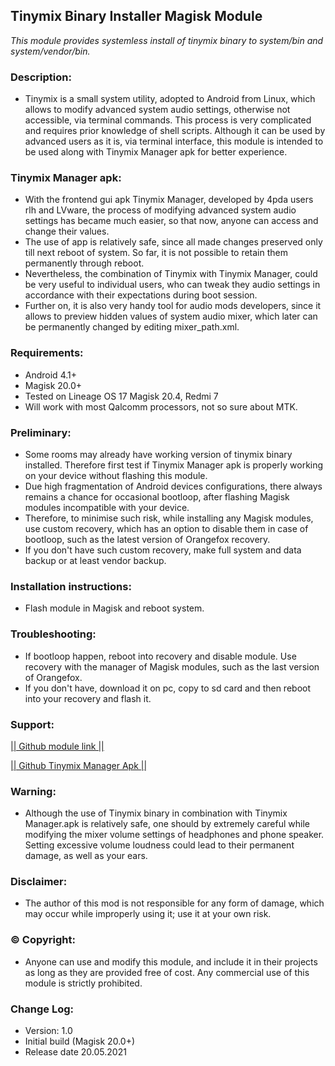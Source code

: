 ## Tinymix Binary Installer Magisk Module
*This module provides systemless install of tinymix binary to system/bin and system/vendor/bin.*

### Description:
* Tinymix is a small system utility, adopted to Android from Linux, which allows to modify advanced system audio settings, otherwise not accessible, via terminal commands. This process is very complicated and requires prior knowledge of shell scripts. Although it can be used by advanced users as it is, via terminal interface, this module is intended to be used along with Tinymix Manager apk for better experience. 
 
### Tinymix Manager apk:
* With the frontend gui apk Tinymix Manager, developed by 4pda users rlh and LVware, the process of modifying advanced system audio settings has became much easier, so that now, anyone can access and change their values. 
* The use of app is relatively safe, since all made changes preserved only till next reboot of system. So far, it is not possible to retain them permanently through reboot. 
* Nevertheless,  the combination of Tinymix with Tinymix Manager, could be very useful to individual users, who can tweak they audio settings in accordance with their expectations during boot session. 
* Further on, it is also very handy tool for audio mods developers, since it allows to preview hidden values of system audio mixer, which later can be permanently changed by editing mixer_path.xml. 

### Requirements: 
* Android 4.1+
* Magisk 20.0+
* Tested on Lineage OS 17 Magisk 20.4, Redmi 7
* Will work with most Qalcomm processors, not so sure about MTK. 

### Preliminary:
* Some rooms may already have working version of tinymix binary installed. Therefore first test if Tinymix Manager apk is properly working on your device without flashing this module.
* Due high fragmentation of Android devices configurations, there always remains a chance for occasional bootloop, after flashing Magisk modules incompatible with your device.
* Therefore, to minimise such risk, while installing any Magisk modules, use custom recovery, which has an option to disable them in case of bootloop, such as the latest version of Orangefox recovery.
* If you don't have such custom recovery, make full system and data backup or at least vendor backup. 

### Installation instructions:
* Flash module in Magisk and reboot system.
 
### Troubleshooting:
* If bootloop happen, reboot into recovery and disable module. Use recovery with the manager of Magisk modules, such as the last version of Orangefox. 
* If you don't have, download it on pc, copy to sd card and then reboot into your recovery and flash it.

### Support:
[|| Github module link ||](https://github.com/Dinodva/Tinymix-Binary-Installer-Magisk-Module "Title")

[|| Github Tinymix Manager Apk ||](https://github.com/Dinodva/Tinymix-Manager-Apk "Title")

### Warning:
* Although the use of Tinymix binary in combination with Tinymix Manager.apk is relatively safe, one should by extremely careful while modifying the mixer volume settings of headphones and phone speaker. Setting excessive volume loudness could lead to their permanent damage, as well as your ears.

### Disclaimer:
* The author of this mod is not responsible for any form of damage, which may occur while improperly using it; use it at your own risk.

### © Copyright:
* Anyone can use and modify this module, and include it in their projects as long as they are provided free of cost. Any commercial use of this module is strictly prohibited.

### Change Log:
* Version: 1.0
* Initial build (Magisk 20.0+)
* Release date 20.05.2021
